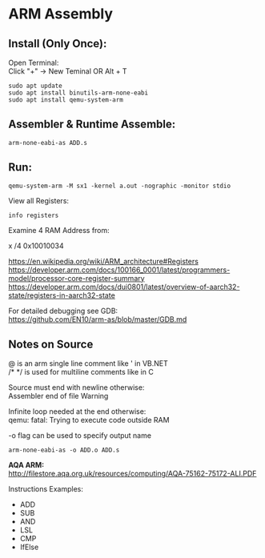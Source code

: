 # ARM Assembly

Install (Only Once):    
-
Open Terminal:  
Click "+" -> New Teminal OR Alt + T     

    sudo apt update
    sudo apt install binutils-arm-none-eabi 
    sudo apt install qemu-system-arm    
Assembler & Runtime
Assemble:    
-
    arm-none-eabi-as ADD.s
Run:
-

    qemu-system-arm -M sx1 -kernel a.out -nographic -monitor stdio  
    
View all Registers:

    info registers	

Examine 4 RAM Address from:

x /4  0x10010034
    
https://en.wikipedia.org/wiki/ARM_architecture#Registers    
https://developer.arm.com/docs/100166_0001/latest/programmers-model/processor-core-register-summary     
https://developer.arm.com/docs/dui0801/latest/overview-of-aarch32-state/registers-in-aarch32-state	
	
For detailed debugging see GDB:     
https://github.com/EN10/arm-as/blob/master/GDB.md   

Notes on Source
-
@ is an arm single line comment like ' in VB.NET     
/*  */ is used for multiline comments like in C

Source must end with newline otherwise:  
Assembler end of file Warning  

Infinite loop needed at the end otherwise:  
qemu: fatal: Trying to execute code outside RAM

-o flag can be used to specify output name  

    arm-none-eabi-as -o ADD.o ADD.s

**AQA ARM:**     
http://filestore.aqa.org.uk/resources/computing/AQA-75162-75172-ALI.PDF 

Instructions Examples:  
*   ADD 
*   SUB
*   AND 
*   LSL
*   CMP
*   IfElse
